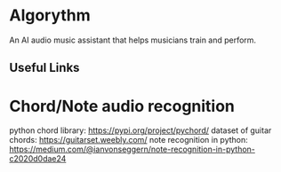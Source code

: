 # Algorythm
An AI audio music assistant that helps musicians train and perform. 


## Useful Links

# Chord/Note audio recognition
python chord library: https://pypi.org/project/pychord/
dataset of guitar chords: https://guitarset.weebly.com/
note recognition in python: https://medium.com/@ianvonseggern/note-recognition-in-python-c2020d0dae24